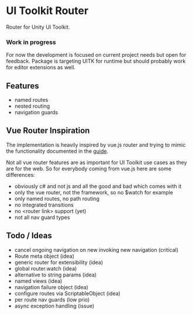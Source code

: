 # UI Toolkit Router

Router for Unity UI Toolkit. 

### Work in progress

For now the development is focused on current project needs but open for feedback.
Package is targeting UITK for runtime but should probably work for editor extensions as well. 

## Features

* named routes
* nested routing
* navigation guards

## Vue Router Inspiration

The implementation is heavily inspired by vue.js router and trying to mimic the functionality documented in the [guide](https://router.vuejs.org/guide/).

Not all vue router features are as important for UI Toolkit use cases as they are for the web. 
So for everybody coming from vue.js here are some differences:

* obviously c# and not js and all the good and bad which comes with it
* only the vue router, not the framework, so no $watch for example
* only named routes, no path routing
* no integrated transitions
* no \<router link> support (yet) 
* not all nav guard types

## Todo / Ideas

* cancel ongoing navigation on new invoking new navigation (critical)
* Route meta object (idea)
* generic router for extensibility (idea)
* global router.watch (idea)
* alternative to string params (idea)
* named views (idea)
* navigation failure object (idea)
* configure routes via ScriptableObject (idea)
* per route nav guards (low prio)
* async exception handling (issue)
